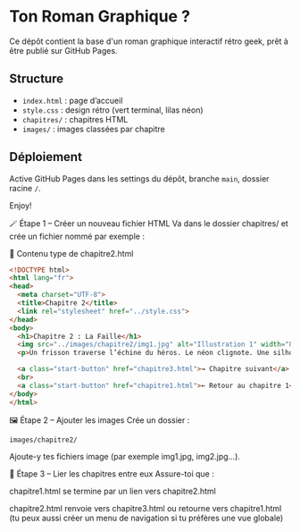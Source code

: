 # Ton Roman Graphique ?

Ce dépôt contient la base d'un roman graphique interactif rétro geek, prêt à être publié sur GitHub Pages.

## Structure

- `index.html` : page d’accueil
- `style.css` : design rétro (vert terminal, lilas néon)
- `chapitres/` : chapitres HTML
- `images/` : images classées par chapitre

## Déploiement

Active GitHub Pages dans les settings du dépôt, branche `main`, dossier racine `/`.

Enjoy!


🪄 Étape 1 – Créer un nouveau fichier HTML
Va dans le dossier chapitres/ et crée un fichier nommé par exemple :

📄 Contenu type de chapitre2.html

```html
<!DOCTYPE html>
<html lang="fr">
<head>
  <meta charset="UTF-8">
  <title>Chapitre 2</title>
  <link rel="stylesheet" href="../style.css">
</head>
<body>
  <h1>Chapitre 2 : La Faille</h1>
  <img src="../images/chapitre2/img1.jpg" alt="Illustration 1" width="80%">
  <p>Un frisson traverse l’échine du héros. Le néon clignote. Une silhouette s’approche dans la brume verte...</p>

  <a class="start-button" href="chapitre3.html">→ Chapitre suivant</a>
  <br>
  <a class="start-button" href="chapitre1.html">← Retour au chapitre 1</a>
</body>
</html>
```

🖼️ Étape 2 – Ajouter les images
Crée un dossier :

```bash
images/chapitre2/

```

Ajoute-y tes fichiers image (par exemple img1.jpg, img2.jpg…).

🔗 Étape 3 – Lier les chapitres entre eux
Assure-toi que :

chapitre1.html se termine par un lien vers chapitre2.html

chapitre2.html renvoie vers chapitre3.html ou retourne vers chapitre1.html
(tu peux aussi créer un menu de navigation si tu préfères une vue globale)

